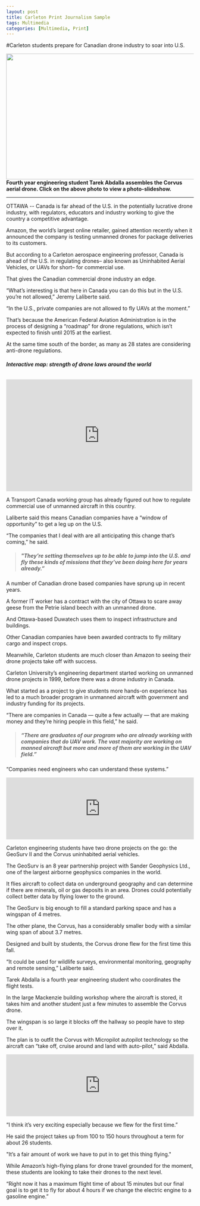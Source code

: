 ```yaml
---
layout: post
title: Carleton Print Journalism Sample
tags: Multimedia
categories: [Multimedia, Print]
---
```

#Carleton students prepare for Canadian drone industry to soar into U.S.

<a href="http://www.flickr.com/photos/103582096@N05/sets/72157638494236334/show"><img id="i-153" class=" wp-image  " title="Fourth year engineering student Tarek Abdalla assembles the Corvus aerial drone" src="http://kyleaduggan.files.wordpress.com/2013/12/img_4403.jpg?w=650" alt="" width="585" height="337" /></a> 
**Fourth year engineering student Tarek Abdalla assembles the Corvus aerial drone. Click on the above photo to view a photo-slideshow.**

---

OTTAWA -- Canada is far ahead of the U.S. in the potentially lucrative drone industry, with regulators, educators and industry working to give the country a competitive advantage.

Amazon, the world’s largest online retailer, gained attention recently when it announced the company is testing unmanned drones for package deliveries to its customers.

But according to a Carleton aerospace engineering professor, Canada is ahead of the U.S. in regulating drones– also known as Uninhabited Aerial Vehicles, or UAVs for short– for commercial use.

That gives the Canadian commercial drone industry an edge.

“What’s interesting is that here in Canada you can do this but in the U.S. you’re not allowed,” Jeremy Laliberte said.

“In the U.S., private companies are not allowed to fly UAVs at the moment.”

That’s because the American Federal Aviation Administration is in the process of designing a “roadmap” for drone regulations, which isn’t expected to finish until 2015 at the earliest.

At the same time south of the border, as many as 28 states are considering anti-drone regulations.

###### **Interactive map: strength of drone laws around the world**

<iframe width="500" height="300" scrolling="no" frameborder="no" src="https://www.google.com/fusiontables/embedviz?q=select+col4%3E%3E1+from+1KvmCobyEXs5YK2WoLMNM1HCN5Yz2hDeQkOLpaAs&amp;viz=MAP&amp;h=false&amp;lat=47.70767840698071&amp;lng=-50.2734375&amp;t=1&amp;z=3&amp;l=col4%3E%3E1&amp;y=2&amp;tmplt=2&amp;hml=KML"></iframe>

A Transport Canada working group has already figured out how to regulate commercial use of unmanned aircraft in this country.

Laliberte said this means Canadian companies have a “window of opportunity” to get a leg up on the U.S.

“The companies that I deal with are all anticipating this change that’s coming,” he said.

> ##### "They’re setting themselves up to be able to jump into the U.S. and fly these kinds of missions that they’ve been doing here for years already.”

A number of Canadian drone based companies have sprung up in recent years.

A former IT worker has a contract with the city of Ottawa to scare away geese from the Petrie island beech with an unmanned drone.

And Ottawa-based Duwatech uses them to inspect infrastructure and buildings.

Other Canadian companies have been awarded contracts to fly military cargo and inspect crops.

Meanwhile, Carleton students are much closer than Amazon to seeing their drone projects take off with success.

Carleton University’s engineering department started working on unmanned drone projects in 1999, before there was a drone industry in Canada.

What started as a project to give students more hands-on experience has led to a much broader program in unmanned aircraft with government and industry funding for its projects.

“There are companies in Canada — quite a few actually — that are making money and they’re hiring people in this field,” he said. 

> ##### “There are graduates of our program who are already working with companies that do UAV work. The vast majority are working on manned aircraft but more and more of them are working in the UAV field.”

“Companies need engineers who can understand these systems.”

<iframe width="100%" height="166" scrolling="no" frameborder="no" src="https://w.soundcloud.com/player/?url=https%3A//api.soundcloud.com/tracks/123906058&amp;color=ff5500&amp;auto_play=false&amp;hide_related=false&amp;show_comments=true&amp;show_user=true&amp;show_reposts=false"></iframe>

Carleton engineering students have two drone projects on the go: the GeoSurv II and the Corvus uninhabited aerial vehicles.

The GeoSurv is an 8 year partnership project with Sander Geophysics Ltd., one of the largest airborne geophysics companies in the world.

It flies aircraft to collect data on underground geography and can determine if there are minerals, oil or gas deposits in an area. Drones could potentially collect better data by flying lower to the ground.

The GeoSurv is big enough to fill a standard parking space and has a wingspan of 4 metres.

The other plane, the Corvus, has a considerably smaller body with a similar wing span of about 3.7 metres.

Designed and built by students, the Corvus drone flew for the first time this fall.

“It could be used for wildlife surveys, environmental monitoring, geography and remote sensing,” Laliberte said.

Tarek Abdalla is a fourth year engineering student who coordinates the flight tests.

In the large Mackenzie building workshop where the aircraft is stored, it takes him and another student just a few minutes to assemble the Corvus drone.

The wingspan is so large it blocks off the hallway so people have to step over it.

The plan is to outfit the Corvus with Micropilot autopilot technology so the aircraft can “take off, cruise around and land with auto-pilot,” said Abdalla.

<iframe width="100%" height="166" scrolling="no" frameborder="no" src="https://w.soundcloud.com/player/?url=https%3A//api.soundcloud.com/tracks/123890555&amp;color=ff5500&amp;auto_play=false&amp;hide_related=false&amp;show_comments=true&amp;show_user=true&amp;show_reposts=false"></iframe>

“I think it’s very exciting especially because we flew for the first time.”

He said the project takes up from 100 to 150 hours throughout a term for about 26 students.

"It’s a fair amount of work we have to put in to get this thing flying."

While Amazon’s high-flying plans for drone travel grounded for the moment, these students are looking to take their drones to the next level.

“Right now it has a maximum flight time of about 15 minutes but our final goal is to get it to fly for about 4 hours if we change the electric engine to a gasoline engine.”
